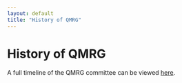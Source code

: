 ```yaml
---
layout: default
title: "History of QMRG"
---
```


# History of QMRG

A full timeline of the QMRG committee can be viewed [here](https://github.com/qmrg/qmrg.github.io/blob/master/files/QMRG_History.xlsx).



